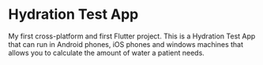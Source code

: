 # Hydration Test App

My first cross-platform and first Flutter project. This is a Hydration Test App that can run in Android phones, iOS phones and windows machines that allows you to calculate the amount of water a patient needs.
